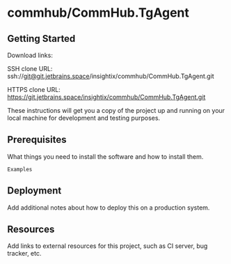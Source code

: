 # commhub/CommHub.TgAgent



## Getting Started

Download links:

SSH clone URL: ssh://git@git.jetbrains.space/insightix/commhub/CommHub.TgAgent.git

HTTPS clone URL: https://git.jetbrains.space/insightix/commhub/CommHub.TgAgent.git



These instructions will get you a copy of the project up and running on your local machine for development and testing purposes.

## Prerequisites

What things you need to install the software and how to install them.

```
Examples
```

## Deployment

Add additional notes about how to deploy this on a production system.

## Resources

Add links to external resources for this project, such as CI server, bug tracker, etc.
